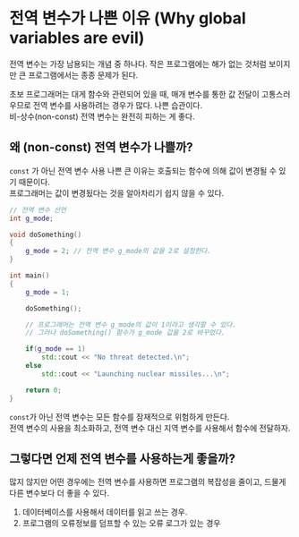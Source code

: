 # 전역 변수가 나쁜 이유 (Why global variables are evil)

전역 변수는 가장 남용되는 개념 중 하나다. 작은 프로그램에는 해가 없는 것처럼 보이지만 큰 프로그램에서는 종종 문제가 된다.<br>

초보 프로그래머는 대게 함수와 관련되어 있을 때, 매개 변수를 통한 값 전달이 고통스러우므로 전역 변수를 사용하려는 경우가 많다. 나쁜 습관이다.<br>
비-상수(non-const) 전역 변수는 완전히 피하는 게 좋다.

## 왜 (non-const) 전역 변수가 나쁠까?

`const` 가 아닌 전역 변수 사용 나쁜 큰 이유는 호출되는 함수에 의해 값이 변경될 수 있기 때문이다.<br>
프로그래머는 값이 변경됬다는 것을 알아차리기 쉽지 않을 수 있다.

```cpp
// 전역 변수 선언
int g_mode;

void doSomething()
{
    g_mode = 2; // 전역 변수 g_mode의 값을 2로 설정한다.
}

int main()
{
    g_mode = 1;

    doSomething();

    // 프로그래머는 전역 변수 g_mode의 값이 1이라고 생각할 수 있다.
    // 그러나 doSomething() 함수가 g_mode 값을 2로 바꾸었다.

    if(g_mode == 1)
        std::cout << "No threat detected.\n";
    else
        std::cout << "Launching nuclear missiles...\n";

    return 0;
}
```

`const`가 아닌 전역 변수는 모든 함수를 잠재적으로 위험하게 만든다.<br>
전역 변수의 사용을 최소화하고, 전역 변수 대신 지역 변수를 사용해서 함수에 전달하자.

## 그렇다면 언제 전역 변수를 사용하는게 좋을까?

많지 않지만 어떤 경우에는 전역 변수를 사용하면 프로그램의 복잡성을 줄이고, 드물게 다른 변수보다 더 좋을 수 있다.

 1. 데이터베이스를 사용해서 데이터를 읽고 쓰는 경우.
 2. 프로그램의 오류정보를 덤프할 수 있는 오류 로그가 있는 경우